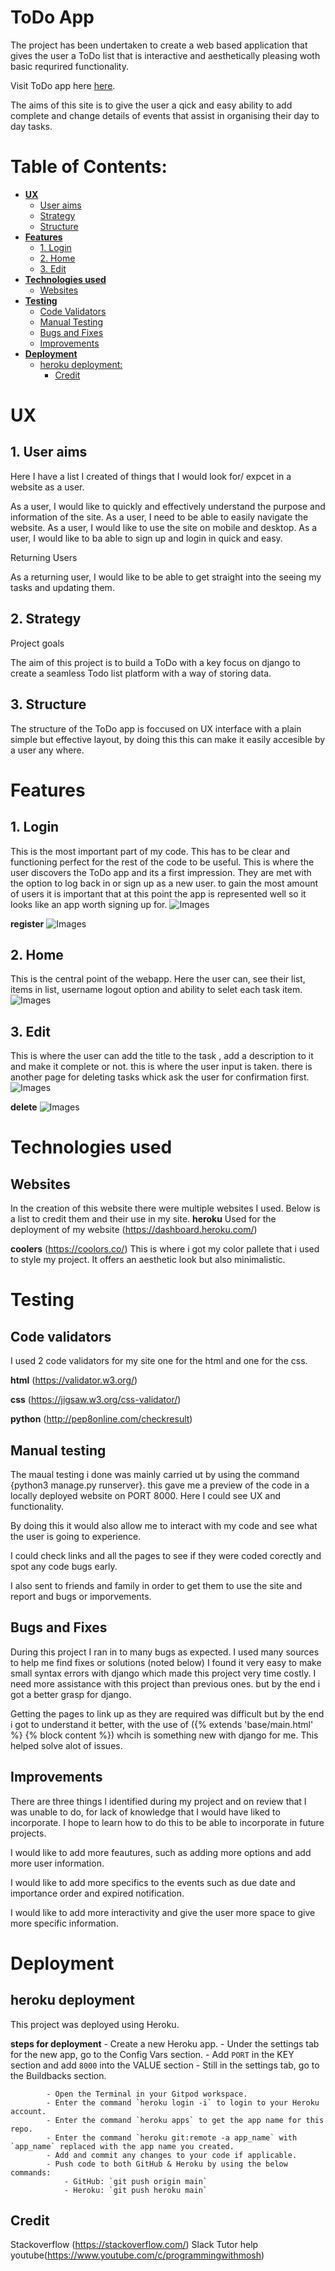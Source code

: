 <h1>ToDo App</h1>

The project has been undertaken to create a web based application that gives the user a ToDo list that is interactive and aesthetically pleasing woth basic requrired functionality.

Visit ToDo app here [here](https://todo-2326-app.herokuapp.com/login/?next=/).

The aims of this site is to give the user a qick and easy ability to add complete and change details of events that assist in organising their day to day tasks.


# Table of Contents:
- [**UX**](#ux)
  * [User aims](#user-aims)
  * [Strategy](#strategy)
  * [Structure](#structure)
- [**Features**](#features)
  * [1. Login](#1-login)
  * [2. Home](#2-home)
  * [3. Edit](#3-edit)
- [**Technologies used**](#technologies-used)
  * [Websites](#websites)
- [**Testing**](#testing)
  * [Code Validators](#code-validators)
  * [Manual Testing](#manual-testing)
  * [Bugs and Fixes](#bugs-and-fixes)
  * [Improvements](#improvements)
- [**Deployment**](#deployment)
  * [heroku deployment:](#heroku-deployment)
    * [Credit](#credit)



# **UX**
## 1. User aims
Here I have a list I created of things  that I would look for/ expcet in a website as a user.

As a user, I would like to quickly and effectively understand the purpose and information of the site.
As a user, I need to be able to easily navigate the website.
As a user, I would like to use the site on mobile and desktop.
As a user, I would like to ba able to sign up and login in quick and easy.

Returning Users

As a returning user, I would like to be able to get straight into the seeing my tasks and updating them.


## 2. Strategy
Project goals

The aim of this project is to build a ToDo with a key focus on django to create a seamless Todo list platform with a way of storing data.


## 3. Structure

The structure of the ToDo app is foccused on UX interface with a plain simple but effective layout, by doing this this can make it easily accesible by a user any where.


# **Features**

## 1. Login
This is the most important part of my code. This has to be clear and functioning perfect for the rest of the code to be useful. This is where the user discovers the ToDo app and its a first impression. They are met with the option to log back in or sign up as a new user. to gain the most amount of users it is important that at this point the app is represented well so it looks like an app worth signing up for.
![Images](images/login.png)

__register__
![Images](images/register.png)

## 2. Home
This is the central point of the webapp. Here the user can, see their list, items in list, username logout option and ability to selet each task item. 
![Images](images/home.png)

## 3. Edit
This is where the user can add the title to the task , add a description to it and make it complete or not.
this is where the user input is taken.
there is another page for deleting tasks whick ask the user for confirmation first.
![Images](images/edit.png)

__delete__
![Images](images/delete.png)

# **Technologies used**
## Websites

In the creation of this website there were multiple websites I used. Below is a list to credit them and their use in my site.
__heroku__
Used for the deployment of my website
(https://dashboard.heroku.com/)


__coolers__
(https://coolors.co/)
This is where i got my color pallete that i used to style my project. It offers an aesthetic look but also minimalistic.

# **Testing**

## Code validators 
I used 2 code validators for my site one for the html and one for the css.

__html__
(https://validator.w3.org/)

__css__
(https://jigsaw.w3.org/css-validator/)

 __python__
 (http://pep8online.com/checkresult)



## Manual testing

The maual testing i done was mainly carried ut by using the command {python3 manage.py runserver}.
this gave me a preview of the code in a locally deployed website on PORT 8000. Here I could see UX and functionality.

By doing this it would also allow me to interact with my code and see what the user is going to experience.

I could check links and all the pages to see if they were coded corectly and spot any code bugs early.

I also sent to friends and family in order to get them to use the site and report and bugs or imporvements.


## Bugs and Fixes

During this project I ran in to many bugs as expected. I used many sources to help me find fixes or solutions (noted below) 
I found it very easy to make small syntax errors with django which made this project very time costly.
I need more assistance with this project than previous ones. but by the end i got a better grasp for django. 

Getting the pages to link up as they are required was difficult but by the end i got to understand it better, with the use of ({% extends 'base/main.html' %}
{% block content %}) whcih is something new with django for me. This helped solve alot of issues.
## Improvements

There are three things I identified during my project and on review that I was unable to do, for lack of knowledge that I would have liked to incorporate. I hope to learn how to do this to be able to incorporate in future projects.

I would like to add more feautures, such as adding more options and add more user information.

I would like to add more specifics to the events such as due date and importance order and expired notification.

I would like to add more interactivity and give the user more space to give more specific information. 


# **Deployment**
## heroku deployment 

This project was deployed using Heroku.

__steps for deployment__
    - Create a new Heroku app.
    - Under the settings tab for the new app, go to the Config Vars section.
    - Add `PORT` in the KEY section and add `8000` into the VALUE section
    - Still in the settings tab, go to the Buildbacks section.
  
            - Open the Terminal in your Gitpod workspace.
            - Enter the command `heroku login -i` to login to your Heroku account.
            - Enter the command `heroku apps` to get the app name for this repo.
            - Enter the command `heroku git:remote -a app_name` with `app_name` replaced with the app name you created.
            - Add and commit any changes to your code if applicable.
            - Push code to both GitHub & Heroku by using the below commands:
                - GitHub: `git push origin main`
                - Heroku: `git push heroku main`

## Credit

Stackoverflow (https://stackoverflow.com/)
Slack
Tutor help
youtube(https://www.youtube.com/c/programmingwithmosh)




